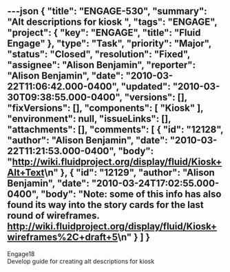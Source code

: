---json
{
  "title": "ENGAGE-530",
  "summary": "Alt descriptions for kiosk ",
  "tags": "ENGAGE",
  "project": {
    "key": "ENGAGE",
    "title": "Fluid Engage"
  },
  "type": "Task",
  "priority": "Major",
  "status": "Closed",
  "resolution": "Fixed",
  "assignee": "Alison Benjamin",
  "reporter": "Alison Benjamin",
  "date": "2010-03-22T11:06:42.000-0400",
  "updated": "2010-03-30T09:38:55.000-0400",
  "versions": [],
  "fixVersions": [],
  "components": [
    "Kiosk"
  ],
  "environment": null,
  "issueLinks": [],
  "attachments": [],
  "comments": [
    {
      "id": "12128",
      "author": "Alison Benjamin",
      "date": "2010-03-22T11:21:53.000-0400",
      "body": "<http://wiki.fluidproject.org/display/fluid/Kiosk+Alt+Text>\n"
    },
    {
      "id": "12129",
      "author": "Alison Benjamin",
      "date": "2010-03-24T17:02:55.000-0400",
      "body": "Note: some of this info has also found its way into the story cards for the last round of wireframes. <http://wiki.fluidproject.org/display/fluid/Kiosk+wireframes%2C+draft+5>\n"
    }
  ]
}
---
Engage18\
Develop guide for creating alt descriptions for kiosk&#x20;

        
